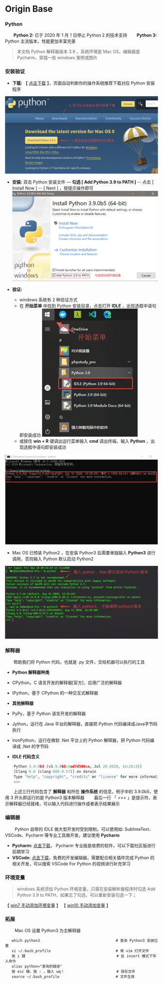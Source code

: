 # Origin Base

### Python
&emsp;&emsp;**Python 2:** 已于 2020 年 1 月 1 日停止 Python 2 的技术支持
&emsp;&emsp;**Python 3:** Python 主流版本，性能更加丰富完善
>本文档 Python 解释器版本 3.9 ，系统环境是 Mac OS，编辑器是 Pycharm，穿插一些 windows 案例或图片

### 安装验证

* **下载:** 【 [点击下载](https://www.python.org/downloads/) 】，页面自动判断你的操作系统推荐下载对应 Python 安装程序 

![](/assets/QQ20200917-171730@2x.png)

* **安装:**
双击 Python 安装文件 —  **勾选 [ Add Python 3.9 to PATH ]** -- 点击 [ Install Now ] -- [ Next ] ，按提示操作即可
![](/assets/QQ20200917-172121@2x.png)

* **验证:** 
  * windows 系统有 2 种验证方式
   * 在 **开始菜单** 中找到 Python 安装目录，点击打开 **IDLE** ，出现选框中语句即安装成功
   ![](/assets/WechatIMG1251.png)
   * 或按住 **win + R** 键调出运行菜单输入 **cmd** 调出终端，输入 **Python** ，出现选框中语句即安装成功
   
 ![](/assets/QQ20200918-094923@2x.png)

  * Mac OS 已预装 Python2 ，在安装 Python3 后需要单独输入 **Python3** 进行调用，否则输入 Python 默认启动 Python2
  
  ![](/assets/QQ20200918-100345@2x.png)


### 解释器
&emsp;&emsp;帮助我们将 Python 代码，也就是 .py 文件，交给机器可以执行的工具
*  **Python 解释器种类** 
  * CPython，C 语⾔开发的解释器[官⽅]，应⽤广泛的解释器   
  * IPython，基于 CPython  的⼀种交互式解释器
  
  
*  **其他解释器**
 * PyPy，基于 Python 语⾔开发的解释器
 * Jython，运⾏在 Java 平台的解释器，直接把 Python 代码编译成Java字节码执⾏   
 * IronPython，运⾏在微软 .Net 平台上的 Python 解释器，把 Python 代码编译成 .Net 的字节码
  

*  **IDLE 代码含义**

```python
    Python 3.9.0b5 (v3.9.0b5:8ad7d506ca, Jul 20 2020, 14:25:25) 
    [Clang 6.0 (clang-600.0.57)] on darwin
    Type "help", "copyright", "credits" or "license" for more information.
    >>> 

```
&emsp;&emsp;上述三行代码包含了 **解释器** 和所在 **操作系统** 的信息，例子中的 3.9.0b5，使用 3 开头即运行的是 Python3 版本解释器
&emsp;&emsp;最后一行 「 >>> 」是提示符，表示解释器已经就绪，可以输入代码进行操作或者表示结果展示


### 编辑器
&emsp;&emsp; Python 自带的 IDLE 做大型开发时受到限制，可以使用如: SublimeText、VSCode、Pycharm 等专业工具做开发，建议使用 **Pycharm**
* **Pycharm:** [点击下载](https://www.jetbrains.com/pycharm/download/)， Pycharm 专业版是收费的软件，可以下载社区版进行前期学习
* **VSCode:** [点击下载](https://code.visualstudio.com/)，免费的开发编辑器，需要配合相关插件完成 Python 的相关开发，可以搜索 VSCode For Python 的视频进行补充学习


### 环境变量
> windows 系统添加 Python 环境变量，只需在安装解析器程序时勾选 Add Python 3.9 to PATH，如果忘了勾选，可以重新安装勾选一下；

【 [win7 手动添加环境变量](https://jingyan.baidu.com/article/bea41d436879a4b4c51be6f9.html) 】
【 [win10 手动添加变量](https://www.cnblogs.com/hyf20131113/p/12058994.html) 】

### 拓展
&emsp;&emsp; Mac OS 设置 Python3 为主解释器


```shell
   which python3                                   # 查询 Python3 安装位置
   vi ~/.bash_profile                              # 用 vim 打开文件
   按 i 键                                          # 在 insert 模式下写入命令
   alias python="查询的路径"
   按 esc 键，按 : ，输入 wq！                        # 保存文件
   source ~/.bash_profile                          # 文件生效

```



















